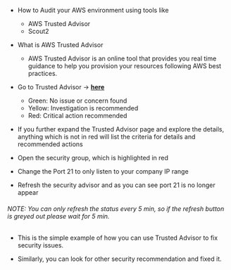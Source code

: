 * How to Audit your AWS environment using tools like

    * AWS Trusted Advisor
    * Scout2

* What is AWS Trusted Advisor

    * AWS Trusted Advisor is an online tool that provides you real time guidance to help you provision your resources following AWS best practices.

* Go to Trusted Advisor → [**here**](https://console.aws.amazon.com/trustedadvisor)

    * Green: No issue or concern found
    * Yellow: Investigation is recommended
    * Red: Critical action recommended

* If you further expand the Trusted Advisor page and explore the details, anything which is not in red will list the criteria for details and recommended actions
* Open the security group, which is highlighted in red
* Change the Port 21 to only listen to your company IP range
* Refresh the security advisor and as you can see port 21 is no longer appear

###### NOTE: You can only refresh the status every 5 min, so if the refresh button is greyed out please wait for 5 min.

* This is the simple example of how you can use Trusted Advisor to fix security issues.

* Similarly, you can look for other security recommendation and fixed it.

